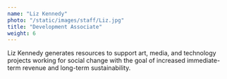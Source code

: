 ```yaml
---
name: "Liz Kennedy"
photo: "/static/images/staff/Liz.jpg"
title: "Development Associate"
weight: 6
---
```

Liz Kennedy generates resources to support art, media, and technology projects working for social change with the goal of increased immediate-term revenue and long-term sustainability.